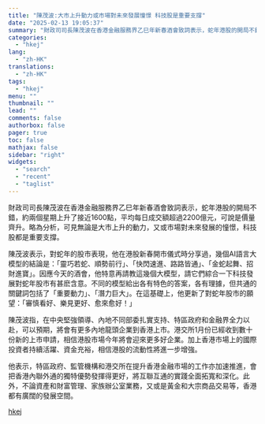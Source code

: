 ```yaml
---
title: "陳茂波:大市上升動力或市場對未來發展憧憬 科技股是重要支撐"
date: "2025-02-13 19:05:37"
summary: "財政司司長陳茂波在香港金融服務界乙巳年新春酒會致詞表示，蛇年港股的開局不錯，約兩個星期上升了接近16..."
categories:
  - "hkej"
lang:
  - "zh-HK"
translations:
  - "zh-HK"
tags:
  - "hkej"
menu: ""
thumbnail: ""
lead: ""
comments: false
authorbox: false
pager: true
toc: false
mathjax: false
sidebar: "right"
widgets:
  - "search"
  - "recent"
  - "taglist"
---
```


財政司司長陳茂波在香港金融服務界乙巳年新春酒會致詞表示，蛇年港股的開局不錯，約兩個星期上升了接近1600點，平均每日成交額超過2200億元，可說是價量齊升。略為分析，可見無論是大市上升的動力，又或市場對未來發展的憧憬，科技股都是重要支撐。

陳茂波表示，對蛇年的股市表現，他在港股新春開市儀式時分享過，幾個AI語言大模型的結論是：「靈巧若蛇、順勢前行」、「快閃速進、路路皆通」、「金蛇起舞、招財進寶」。因應今天的酒會，他特意再請教這幾個大模型，請它們綜合一下科技發展對蛇年股市有甚麽含意。不同的模型給出各有特色的答案，各有理據，但共通的關鍵詞包括了「重要動力」、「潛力巨大」。在這基礎上，他更新了對蛇年股市的願望：「審慎看好、樂見更好、愈來愈好！」

陳茂波指，在中央堅強領導、內地不同部委扎實支持、特區政府和金融界全力以赴，可以預期，將會有更多內地龍頭企業到香港上市。港交所1月份已經收到數十份新的上市申請，相信港股市場今年將會迎來更多好企業。加上香港市場上的國際投資者持續活躍、資金充裕，相信港股的流動性將進一步增強。

他表示，特區政府、監管機構和港交所在提升香港金融市場的工作亦加速推進，會把香港內聯外通的獨特優勢發揮得更好，將互聯互通的實踐全面拓寬和深化。此外，不論資產和財富管理、家族辦公室業務，又或是黃金和大宗商品交易等，香港都有廣闊的發展空間。

[hkej](https://www2.hkej.com/instantnews/hongkong/article/3999073/%E9%99%B3%E8%8C%82%E6%B3%A2%3A%E5%A4%A7%E5%B8%82%E4%B8%8A%E5%8D%87%E5%8B%95%E5%8A%9B%E6%88%96%E5%B8%82%E5%A0%B4%E5%B0%8D%E6%9C%AA%E4%BE%86%E7%99%BC%E5%B1%95%E6%86%A7%E6%86%AC+%E7%A7%91%E6%8A%80%E8%82%A1%E6%98%AF%E9%87%8D%E8%A6%81%E6%94%AF%E6%92%90)
